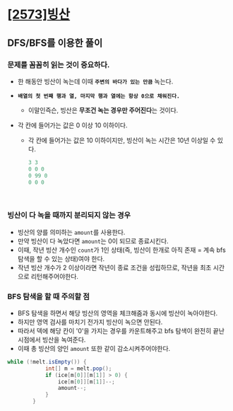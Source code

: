 # [[2573]빙산](https://www.acmicpc.net/problem/2573)

## DFS/BFS를 이용한 풀이

### 문제를 꼼꼼히 읽는 것이 중요하다.<br>

- 한 해동안 빙산이 녹는데 이때 **`주변의 바다가 있는 만큼`** 녹는다.
  
- **`배열의 첫 번째 행과 열, 마지막 행과 열에는 항상 0으로 채워진다.`**
  
  - 이말인즉슨, 빙산은 **무조건 녹는 경우만 주어진다**는 것이다.
    
-  각 칸에 들어가는 값은 0 이상 10 이하이다.
   
    - 각 칸에 들어가는 값은 10 이하이지만, 빙산이 녹는 시간은 10년 이상일 수 있다.
 
        ```java
        3 3
        0 0 0
        0 99 0
        0 0 0
        ```

<br>

### 빙산이 다 녹을 때까지 분리되지 않는 경우<br>

- 빙산의 양를 의미하는 `amount`를 사용한다.
- 만약 빙산이 다 녹았다면 `amount`는 0이 되므로 종료시킨다.
- 이때, 작년 빙산 개수인 `count`가 1인 상태(즉, 빙산이 한개로 아직 존재 = 계속 bfs 탐색을 할 수 있는 상태)여야 한다.
- 작년 빙산 개수가 2 이상이라면 작년이 종료 조건을 성립하므로, 작년을 최초 시간으로 리턴해주어야한다.

### BFS 탐색을 할 때 주의할 점<br>

- BFS 탐색을 하면서 해당 빙산의 영역을 체크해줌과 동시에 빙산이 녹아야한다.
- 하지만 영역 검사를 마치기 전가지 빙산이 녹으면 안된다.
- 따라서 덱에 해당 칸이 '0'을 가지는 경우를 카운트해주고 bfs 탐색이 완전히 끝난 시점에서 빙산을 녹여준다.
- 이때 총 빙산의 양인 `amount` 또한 같이 감소시켜주어야한다.

```java
while (!melt.isEmpty()) {
            int[] m = melt.pop();
            if (ice[m[0]][m[1]] > 0) {
                ice[m[0]][m[1]]--;
                amount--;
            }
        }
```